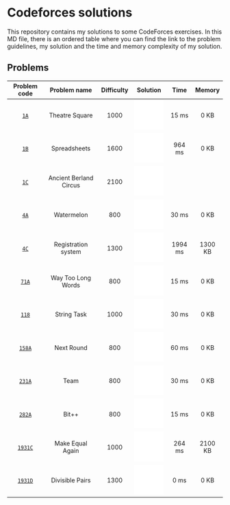# Codeforces solutions

This repository contains my solutions to some CodeForces exercises. In this MD file, there is an ordered table where you can find the link to the problem guidelines, my solution and the time and memory complexity of my solution.

## Problems

| __Problem code__ | __Problem name__ | __Difficulty__ | __Solution__ | __Time__ | __Memory__ |
| :---: | :---: | :---: | :---: | :---: | :---: |
| [`1A`](https://codeforces.com/problemset/problem/1/A) | Theatre Square | 1000 | [<img src="res/bright-light-bulb.svg">](src/theatre-square/main.cpp) | 15 ms | 0 KB |
| [`1B`](https://codeforces.com/problemset/problem/1/B) | Spreadsheets | 1600 | [<img src="res/bright-light-bulb.svg">](src/spreadsheets/main.cpp) | 964 ms | 0 KB |
| [`1C`](https://codeforces.com/problemset/problem/1/C) | Ancient Berland Circus | 2100 | [<img src="res/thinking.svg">](src/ancient-berland-circus/main.cpp) |  |  |
| [`4A`](https://codeforces.com/problemset/problem/4/A) | Watermelon | 800 | [<img src="res/bright-light-bulb.svg">](src/watermelon/main.cpp) | 30 ms | 0 KB |
| [`4C`](https://codeforces.com/problemset/problem/4/C) | Registration system | 1300 | [<img src="res/bright-light-bulb.svg">](src/registration-system/main.cpp) | 1994 ms | 1300  KB |
| [`71A`](https://codeforces.com/problemset/problem/71/A) | Way Too Long Words | 800 | [<img src="res/bright-light-bulb.svg">](src/way-too-long-words/main.cpp) | 15 ms | 0 KB |
| [`118`](https://codeforces.com/problemset/problem/118/A) | String Task | 1000 | [<img src="res/bright-light-bulb.svg">](src/string-task/main.cpp) | 30 ms | 0 KB |
| [`158A`](https://codeforces.com/problemset/problem/158/A) | Next Round | 800 | [<img src="res/bright-light-bulb.svg">](src/next-round/main.cpp) | 60 ms | 0 KB |
| [`231A`](https://codeforces.com/problemset/problem/231/A) | Team | 800 | [<img src="res/bright-light-bulb.svg">](src/team/main.cpp) | 30 ms | 0 KB |
| [`282A`](https://codeforces.com/problemset/problem/282/A) | Bit++ | 800 | [<img src="res/bright-light-bulb.svg">](src/bit++/main.cpp) | 15 ms | 0 KB |
| [`1931C`](https://codeforces.com/problemset/problem/1931/C) | Make Equal Again | 1000 | [<img src="res/bright-light-bulb.svg">](src/make-equal-again/main.cpp) | 264 ms | 2100 KB |
| [`1931D`](https://codeforces.com/problemset/problem/) | Divisible Pairs | 1300 | [<img src="res/thinking.svg">](src/divisible-pairs/main.cpp) | 0 ms | 0 KB |

<!--
| [`N`](https://codeforces.com/problemset/problem/) | Name | Diff | [<img src="res/bright-light-bulb.svg">](src/folder/main.cpp) | 0 ms | 0 KB |
-->